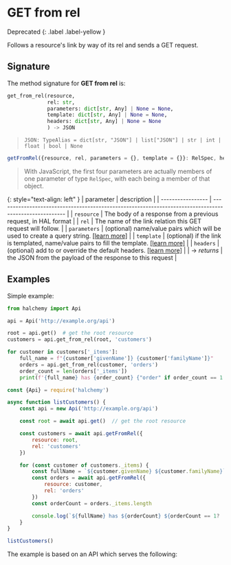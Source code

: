 # GET from rel
Deprecated
{: .label .label-yellow }

Follows a resource's link by way of its rel and sends a GET request.

## Signature
The method signature for **GET from rel** is:
<tabs>
<tab name="Python">

```python
get_from_rel(resource,
             rel: str,
             parameters: dict[str, Any] | None = None,
             template: dict[str, Any] | None = None,
             headers: dict[str, Any] | None = None
             ) -> JSON
```
> `JSON: TypeAlias = dict[str, "JSON"] | list["JSON"] | str | int | float | bool | None`
</tab>

<tab name="JavaScript">

```javascript
getFromRel({resource, rel, parameters = {}, template = {}}: RelSpec, headers = {}): Promise<HalResource | {}>
```
> With JavaScript, the first four parameters are actually members of one parameter of type `RelSpec`, with each being a member of that object.
</tab>

<future-languages />
</tabs>

{: style="text-align: left" }
| parameter         | description                                                                                            |
| ----------------- | ------------------------------------------------------------------------------------------------------ |
| `resource`        | The body of a response from a previous request, in HAL format                                          |
| `rel`             | The name of the link relation this GET request will follow.                                            |
| `parameters`      | (optional) name/value pairs which will be used to create a query string. [[learn more]](/parameters)   |
| `template`        | (optional) if the link is templated, name/value pairs to fill the template. [[learn more]](/templates) |
| `headers`         | (optional) add to or override the default headers. [[learn more]](/headers)                            |
| -> *returns*      | the JSON from the payload of the response to this request                                              |


## Examples

Simple example:
<tabs>
<tab name="Python">

```python
from halchemy import Api

api = Api('http://example.org/api')

root = api.get()  # get the root resource
customers = api.get_from_rel(root, 'customers')

for customer in customers['_items']:
    full_name = f"{customer['givenName']} {customer['familyName']}"
    orders = api.get_from_rel(customer, 'orders')
    order_count = len(orders['_items'])
    print(f'{full_name} has {order_count} {"order" if order_count == 1 else "orders"}')

```
</tab>

<tab name="JavaScript">

```javascript
const {Api} = require('halchemy')

async function listCustomers() {
    const api = new Api('http://example.org/api')

    const root = await api.get()  // get the root resource

    const customers = await api.getFromRel({
        resource: root,
        rel: 'customers'
    })

    for (const customer of customers._items) {
        const fullName = `${customer.givenName} ${customer.familyName}`
        const orders = await api.getFromRel({
            resource: customer,
            rel: 'orders'
        })
        const orderCount = orders._items.length

        console.log(`${fullName} has ${orderCount} ${orderCount == 1? 'order' : 'orders'}`)
    }
}

listCustomers()
```
</tab>

<future-languages />
</tabs>

The example is based on an API which serves the following:

<!-- json_example -->
